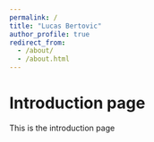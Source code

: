 ```yaml
---
permalink: /
title: "Lucas Bertovic"
author_profile: true
redirect_from: 
  - /about/
  - /about.html
---
```


# Introduction page

This is the introduction page